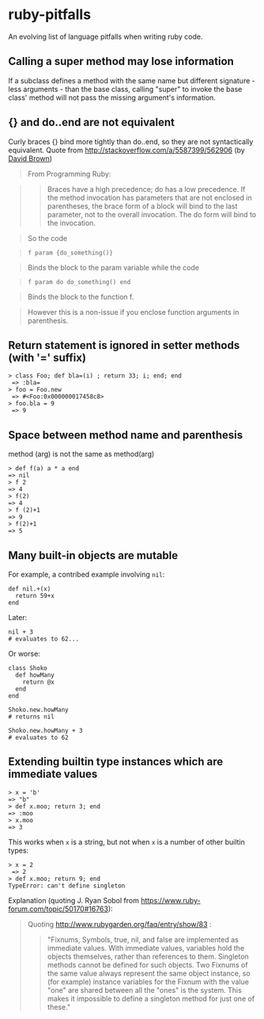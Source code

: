 # ruby-pitfalls

An evolving list of language pitfalls when writing ruby code.


## Calling a super method may lose information

If a subclass defines a method with the same name but different signature - less arguments - than the base class, calling "super" to invoke the base class' method will not pass the missing argument's information.


## {} and do..end are not equivalent

Curly braces {} bind more tightly than do..end, so they are not syntactically equivalent. 
Quote from http://stackoverflow.com/a/5587399/562906 (by [David Brown](http://stackoverflow.com/users/185171/david-brown))


> From Programming Ruby:

> > Braces have a high precedence; do has a low precedence. If the method invocation has parameters that are not enclosed in parentheses, the brace form of a block will bind to the last parameter, not to the overall invocation. The do form will bind to the invocation.

> So the code

> `f param {do_something()}`

> Binds the block to the param variable while the code

> `f param do do_something() end`

> Binds the block to the function f.

> However this is a non-issue if you enclose function arguments in parenthesis.

## Return statement is ignored in setter methods (with '=' suffix) 

    > class Foo; def bla=(i) ; return 33; i; end; end
     => :bla= 
    > foo = Foo.new
     => #<Foo:0x000000017458c8> 
    > foo.bla = 9
     => 9 


## Space between method name and parenthesis

method (arg) is not the same as method(arg)

    > def f(a) a * a end
    => nil
    > f 2
    => 4
    > f(2)
    => 4
    > f (2)+1
    => 9
    > f(2)+1
    => 5

## Many built-in objects are mutable

For example, a contribed example involving `nil`:
  
    def nil.+­(x)
      return 59+x
    end
  
Later:
  
    nil + 3
    # evaluates to 62...
  
Or worse:
  
    class Shoko­
      def howMany
        return @x
      end
    end
    
    Shoko.new.howMany­
    # returns nil
    
    Shoko.new.­howMany + 3
    # evaluates to 62
    
    
## Extending builtin type instances which are immediate values

    > x = 'b'
    => "b" 
    > def x.moo; return 3; end
    => :moo 
    > x.moo
    => 3 

This works when `x` is a string, but not when `x` is a number of other builtin types:
    
    > x = 2
     => 2 
    > def x.moo; return 9; end
    TypeError: can't define singleton


Explanation (quoting J. Ryan Sobol from https://www.ruby-forum.com/topic/50170#16763):

> Quoting http://www.rubygarden.org/faq/entry/show/83 :
> > "Fixnums, Symbols, true, nil, and false are implemented as immediate values. With immediate values, variables hold the objects themselves, rather than references to them.
> > Singleton methods cannot be defined for such objects. Two Fixnums of the same value always represent the same object instance, so (for example) instance variables for the Fixnum with the value "one" are shared between all the "ones" is the system. This makes it impossible to define a singleton method for just one of these."



